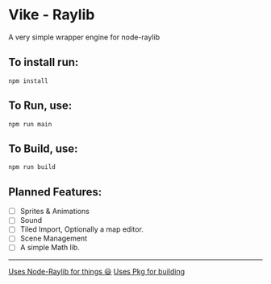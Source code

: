 # Vike - Raylib

A very simple wrapper engine for node-raylib

## To install run:
```
npm install
```

## To Run, use:
```
npm run main
```

## To Build, use: 
```
npm run build
```

## Planned Features: 
- [ ] Sprites & Animations
- [ ] Sound
- [ ] Tiled Import, Optionally a map editor.
- [ ] Scene Management 
- [ ] A simple Math lib.
---

[Uses Node-Raylib for things 😃](https://github.com/RobLoach/node-raylib)
[Uses Pkg for building](https://github.com/vercel/pkg)

